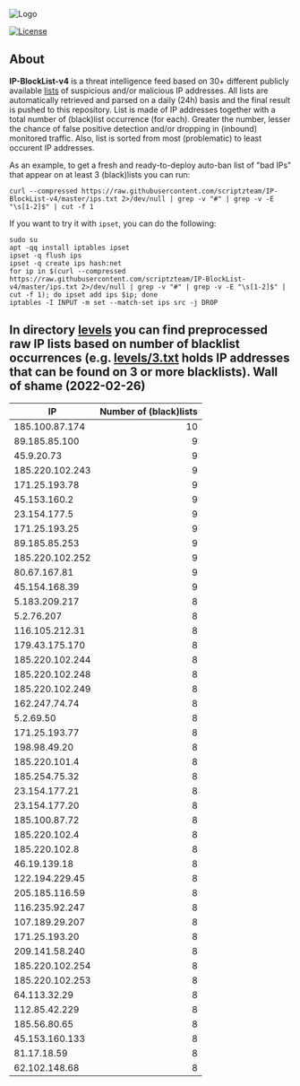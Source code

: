 ![Logo](https://i.imgur.com/PyKLAe7.png)

[![License](https://img.shields.io/badge/license-The_Unlicense-red.svg)](https://unlicense.org/)

About
----

**IP-BlockList-v4** is a threat intelligence feed based on 30+ different publicly available [lists](https://github.com/stamparm/maltrail) of suspicious and/or malicious IP addresses. All lists are automatically retrieved and parsed on a daily (24h) basis and the final result is pushed to this repository. List is made of IP addresses together with a total number of (black)list occurrence (for each). Greater the number, lesser the chance of false positive detection and/or dropping in (inbound) monitored traffic. Also, list is sorted from most (problematic) to least occurent IP addresses.

As an example, to get a fresh and ready-to-deploy auto-ban list of "bad IPs" that appear on at least 3 (black)lists you can run:

```
curl --compressed https://raw.githubusercontent.com/scriptzteam/IP-BlockList-v4/master/ips.txt 2>/dev/null | grep -v "#" | grep -v -E "\s[1-2]$" | cut -f 1
```

If you want to try it with `ipset`, you can do the following:

```
sudo su
apt -qq install iptables ipset
ipset -q flush ips
ipset -q create ips hash:net
for ip in $(curl --compressed https://raw.githubusercontent.com/scriptzteam/IP-BlockList-v4/master/ips.txt 2>/dev/null | grep -v "#" | grep -v -E "\s[1-2]$" | cut -f 1); do ipset add ips $ip; done
iptables -I INPUT -m set --match-set ips src -j DROP
```

In directory [levels](levels) you can find preprocessed raw IP lists based on number of blacklist occurrences (e.g. [levels/3.txt](levels/3.txt) holds IP addresses that can be found on 3 or more blacklists).
Wall of shame (2022-02-26)
----

|IP|Number of (black)lists|
|---|--:|
185.100.87.174|10
89.185.85.100|9
45.9.20.73|9
185.220.102.243|9
171.25.193.78|9
45.153.160.2|9
23.154.177.5|9
171.25.193.25|9
89.185.85.253|9
185.220.102.252|9
80.67.167.81|9
45.154.168.39|9
5.183.209.217|8
5.2.76.207|8
116.105.212.31|8
179.43.175.170|8
185.220.102.244|8
185.220.102.248|8
185.220.102.249|8
162.247.74.74|8
5.2.69.50|8
171.25.193.77|8
198.98.49.20|8
185.220.101.4|8
185.254.75.32|8
23.154.177.21|8
23.154.177.20|8
185.100.87.72|8
185.220.102.4|8
185.220.102.8|8
46.19.139.18|8
122.194.229.45|8
205.185.116.59|8
116.235.92.247|8
107.189.29.207|8
171.25.193.20|8
209.141.58.240|8
185.220.102.254|8
185.220.102.253|8
64.113.32.29|8
112.85.42.229|8
185.56.80.65|8
45.153.160.133|8
81.17.18.59|8
62.102.148.68|8
